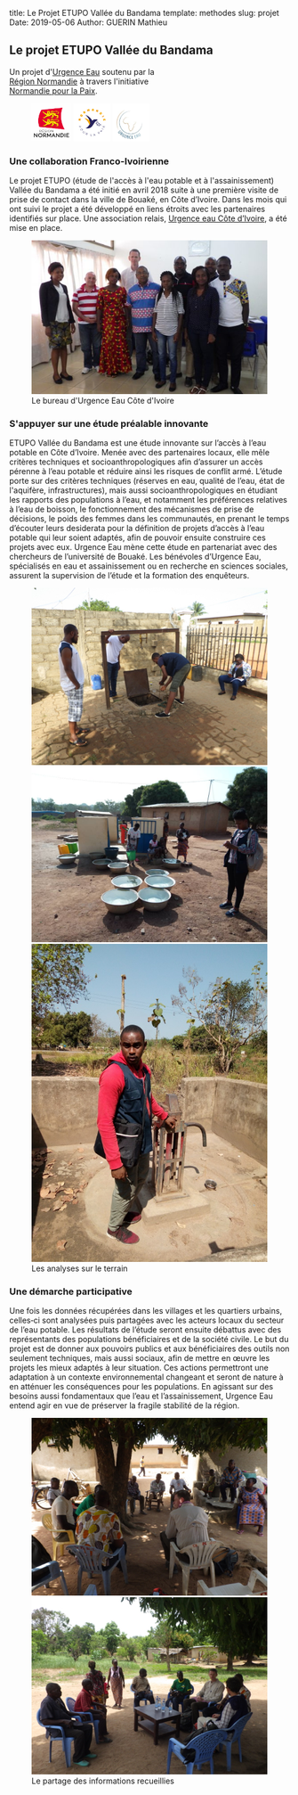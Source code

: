 title: Le Projet ETUPO Vallée du Bandama
template: methodes
slug: projet
Date: 2019-05-06
Author: GUERIN Mathieu


<div class="fiche">
<h2>Le projet ETUPO Vallée du Bandama</h2>

<div class="legendin" style="width:60%;justify-content: space-between;">
<p>Un projet d'<a href="http://urgenceeau.com/" alt="UE">Urgence Eau</a> soutenu par la <a href="https://www.normandie.fr/">Région Normandie</a> à travers l'initiative <a href="https://www.normandie.fr/normandie-pour-la-paix">Normandie pour la Paix</a>.</p>
<figure>

 <a href="https://www.normandie.fr/"><img src="image/logo_r_normandie-portrait-cmjn.jpg" alt="Region Normandie logo" style="width:32%;"></a>
	<a href="https://www.normandie.fr/normandie-pour-la-paix"><img src="image/Label_Normandie-pour-la-Paix.jpg" alt="Label Normandie pour la paix logo" style="width:30%;"></a>
<a href="http://urgenceeau.com/"><img src="image/UElogo.png" alt="Urgence Eau logo"  style="width:30%;"></a>
</figure>
</div>

<h3> Une collaboration Franco-Ivoirienne</h3>
<p>Le  projet  ETUPO (étude de l'accès à l'eau potable et à l'assainissement)  Vallée  du  Bandama  a  été  initié  en  avril  2018  suite  à  une  première  visite  de prise de contact dans la ville de Bouaké, en Côte d’Ivoire. Dans les mois qui ont suivi le projet a  été  développé  en  liens  étroits  avec  les  partenaires  identifiés  sur  place.  Une  association relais, <a href="http://urgenceeau.com/urgence-eau-cote-divoire-ueci/" alt="UECI">Urgence eau Côte d’Ivoire</a>, a été mise en place. </p>

<figure>
<img src="image/urgence-eau-cote-divoire-copie-539x350.jpg" alt="L'équipe d'Urgence Eau Côte d'Ivoire"/>
<figcaption>Le bureau d'Urgence Eau Côte d'Ivoire</figcaption>
</figure>

<h3>S'appuyer sur une étude préalable innovante</h3>
<p>ETUPO  Vallée  du  Bandama  est  une  étude  innovante  sur  l’accès  à  l’eau  potable  en  Côte d’Ivoire.  Menée  avec  des  partenaires  locaux,  elle  mêle  critères  techniques  et socioanthropologiques  afin  d’assurer  un  accès  pérenne  à  l’eau  potable  et  réduire  ainsi  les risques de conflit armé. L’étude porte sur des critères techniques (réserves en eau, qualité de  l’eau,  état  de  l'aquifère,  infrastructures),  mais  aussi  socioanthropologiques  en  étudiant les  rapports  des  populations  à  l’eau,  et  notamment  les  préférences  relatives  à  l’eau  de boisson, le fonctionnement des mécanismes de prise de décisions, le poids des femmes dans les  communautés,  en  prenant  le  temps  d’écouter  leurs  desiderata  pour  la  définition  de projets d’accès à l’eau potable qui leur soient adaptés, afin de pouvoir ensuite construire ces projets  avec  eux.  Urgence  Eau  mène  cette  étude  en  partenariat  avec  des  chercheurs  de l’université de Bouaké. Les bénévoles d’Urgence Eau, spécialisés en eau et assainissement ou en  recherche  en  sciences  sociales,  assurent  la  supervision  de  l’étude  et  la  formation  des enquêteurs.</p>

<figure>
<img src="image/equipetech.jpg" alt="Analyse technique des points d'eau"/>
<img src="image/terrain_MOuattara.jpg" alt="Analyse technique des points d'eau"/>
<img src="image/terrain_Diakite.jpg" alt="Analyse technique des points d'eau"/>
<figcaption>Les analyses sur le terrain</figcaption>
</figure>


<h3> Une démarche participative</h3>
<p>Une  fois  les  données  récupérées  dans  les  villages  et  les  quartiers  urbains,  celles‐ci  sont analysées puis partagées avec les acteurs locaux du secteur de l’eau potable. Les résultats de l’étude seront ensuite débattus avec des représentants des populations bénéficiaires et de la société civile. Le but du projet est de donner aux pouvoirs publics et aux bénéficiaires des outils  non  seulement  techniques,  mais  aussi  sociaux,  afin  de  mettre  en  œuvre  les  projets  les mieux  adaptés  à  leur  situation.  Ces  actions  permettront  une  adaptation  à  un  contexte environnemental  changeant  et  seront  de  nature  à  en  atténuer  les  conséquences  pour  les populations. En agissant sur des besoins aussi fondamentaux que l’eau et l’assainissement, Urgence Eau entend agir en vue de préserver la fragile stabilité de la région.</p>

<figure>
<img src="image/dialogue1.jpg" alt="Dialogue avec les autorités villageoise"/>
<img src="image/dialogue2.jpg" alt="Dialogue avec les autorités villageoise"/>
<figcaption>Le partage des informations recueillies</figcaption>
</figure>

<div>